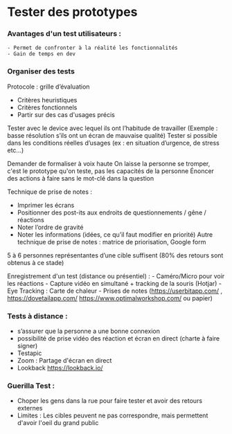 # Tester des prototypes

### Avantages d'un test utilisateurs :
    - Permet de confronter à la réalité les fonctionnalités
    - Gain de temps en dev
    
### Organiser des tests
Protocole : grille d’évaluation 
- Critères heuristiques 
- Critères fonctionnels
- Partir sur des cas d'usages précis

Tester avec le device avec lequel ils ont l’habitude de travailler
(Exemple : basse résolution s’ils ont un écran de mauvaise qualité)
Tester si possible dans les conditions réelles d’usages (ex : en situation d’urgence, de stress etc…)

Demander de formaliser à voix haute
On laisse la personne se tromper, c'est le prototype qu'on teste, pas les capacités de la personne
Énoncer des actions à faire sans le mot-clé dans la question

Technique de prise de notes :
- Imprimer les écrans
- Positionner des post-its aux endroits de questionnements / gêne / réactions
- Noter l’ordre de gravité 
- Noter les informations (idées, ce qu’il faut modifier en priorité)
Autre technique de prise de notes : matrice de priorisation, Google form

5 à 6 personnes représentantes d’une cible suffisent (80% des retours sont obtenus à ce stade)

Enregistrement d'un test (distance ou présentiel) :
    - Caméro/Micro pour voir les réactions
    - Capture vidéo en simultané + tracking de la souris (Hotjar)
    - Eye Tracking : Carte de chaleur
    - Prises de notes (https://userbitapp.com/ , https://dovetailapp.com/  https://www.optimalworkshop.com/ ou papier)
    
### Tests à distance : 
- s’assurer que la personne a une bonne connexion
- possibilité de prise vidéo des réaction et écran en direct (charte à faire signer)
- Testapic
- Zoom : Partage d'écran en direct
- Lookback https://lookback.io/

### Guerilla Test :
- Choper les gens dans la rue pour faire tester et avoir des retours externes
- Limites : Les cibles peuvent ne pas correspondre, mais permettent d'avoir l'oeil du grand public
